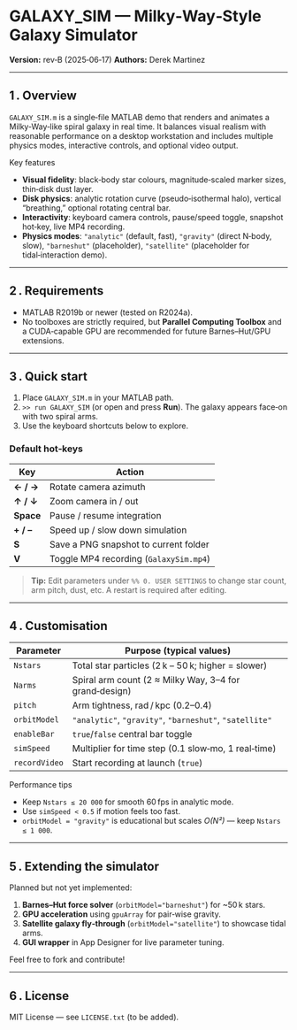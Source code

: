 # GALAXY\_SIM — Milky‑Way‑Style Galaxy Simulator

**Version:** rev‑B (2025‑06‑17)
**Authors:** Derek Martinez

---

## 1 . Overview

`GALAXY_SIM.m` is a single‑file MATLAB demo that renders and animates a Milky‑Way‑like spiral galaxy in real time.  It balances visual realism with reasonable performance on a desktop workstation and includes multiple physics modes, interactive controls, and optional video output.

Key features

* **Visual fidelity**: black‑body star colours, magnitude‑scaled marker sizes, thin‑disk dust layer.
* **Disk physics**: analytic rotation curve (pseudo‑isothermal halo), vertical “breathing,” optional rotating central bar.
* **Interactivity**: keyboard camera controls, pause/speed toggle, snapshot hot‑key, live MP4 recording.
* **Physics modes**: `"analytic"` (default, fast), `"gravity"` (direct N‑body, slow), `"barneshut"` (placeholder), `"satellite"` (placeholder for tidal‑interaction demo).

---

## 2 . Requirements

* MATLAB R2019b or newer (tested on R2024a).
* No toolboxes are strictly required, but **Parallel Computing Toolbox** and a CUDA‑capable GPU are recommended for future Barnes–Hut/GPU extensions.

---

## 3 . Quick start

1. Place `GALAXY_SIM.m` in your MATLAB path.
2. `>> run GALAXY_SIM` (or open and press **Run**).
   The galaxy appears face‑on with two spiral arms.
3. Use the keyboard shortcuts below to explore.

### Default hot‑keys

| Key       | Action                                 |
| --------- | -------------------------------------- |
| **← / →** | Rotate camera azimuth                  |
| **↑ / ↓** | Zoom camera in / out                   |
| **Space** | Pause / resume integration             |
| **+ / –** | Speed up / slow down simulation        |
| **S**     | Save a PNG snapshot to current folder  |
| **V**     | Toggle MP4 recording (`GalaxySim.mp4`) |

> **Tip:** Edit parameters under `%% 0. USER SETTINGS` to change star count, arm pitch, dust, etc.  A restart is required after editing.

---

## 4 . Customisation

| Parameter     | Purpose (typical values)                                |
| ------------- | ------------------------------------------------------- |
| `Nstars`      | Total star particles (2 k – 50 k; higher = slower)      |
| `Narms`       | Spiral arm count (2 ≈ Milky Way, 3–4 for grand‑design)  |
| `pitch`       | Arm tightness, rad / kpc (0.2–0.4)                      |
| `orbitModel`  | `"analytic"`, `"gravity"`, `"barneshut"`, `"satellite"` |
| `enableBar`   | `true`/`false` central bar toggle                       |
| `simSpeed`    | Multiplier for time step (0.1 slow‑mo, 1 real‑time)     |
| `recordVideo` | Start recording at launch (`true`)                      |

Performance tips

* Keep `Nstars ≤ 20 000` for smooth 60 fps in analytic mode.
* Use `simSpeed < 0.5` if motion feels too fast.
* `orbitModel = "gravity"` is educational but scales *O(N²)* — keep `Nstars ≤ 1 000`.

---

## 5 . Extending the simulator

Planned but not yet implemented:

1. **Barnes–Hut force solver** (`orbitModel="barneshut"`) for \~50 k stars.
2. **GPU acceleration** using `gpuArray` for pair‑wise gravity.
3. **Satellite galaxy fly‑through** (`orbitModel="satellite"`) to showcase tidal arms.
4. **GUI wrapper** in App Designer for live parameter tuning.

Feel free to fork and contribute!

---

## 6 . License

MIT License — see `LICENSE.txt` (to be added).
